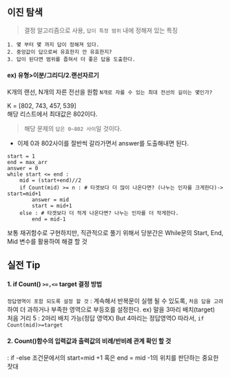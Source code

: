 ## 이진 탐색
> 결정 알고리즘으로 사용, `답이 특정 범위` 내에 정해져 있는 특징
````
1. 몇 부터 몇 까지 답이 정해져 있다.
2. 중앙값이 답으로써 유효한지 안 유효한지? 
3. 답이 된다면 범위를 좁혀서 더 좋은 답을 도출한다. 
````
#### ex) 유형>이분/그리디/2.랜선자르기<br> 
 K개의 랜선, N개의 자른 전선을 원함 `N개로 자를 수 있는 최대 전선의 길이는 몇인가?`
  
K = [802, 743, 457, 539]<br> 
해당 리스트에서 최대값은 802이다.
> 해당 문제의 `답은 0~802 사이`일 것이다.

* 이제 0과 802사이를 절반씩 갈라가면서 answer를 도출해내면 된다. 
````
start = 1
end = max_arr
answer = 0
while start <= end :
    mid = (start+end)//2
    if Count(mid) >= n : # 타겟보다 더 많이 나온다면? (나누는 인자를 크게한다)-> start=mid+1
        answer = mid
        start = mid+1
    else : # 타겟보다 더 적게 나온다면? 나누는 인자를 더 작게한다.
        end = mid-1
````

보통 재귀함수로 구현하지만, 직관적으로 풀기 위해서 당분간은 While문의 Start, End, Mid 변수를 활용하여 해결 할 것

## 실전 Tip 
#### 1. if Count() `>=,<=` target 결정 방법 
`정답영역이 포함 되도록 설정 할 것`
: 계속해서 반복문이 실행 될 수 있도록, `처음 답을 고려`하여 더 과하거나 부족한 영역으로 부등호를 설정한다. 
ex) 말을 3마리 배치(target) <br>
처음 거리 5 : 2마리 배치 가능(정답 영역X) But 4마리는 정답영역O
따라서, `if Count(mid)>=target`

#### 2. Count()함수의 입력값과 출력값의 비례/반비례 관계 확인 할 것
: if -else 조건문에서의 start=mid +1 혹은 end = mid -1의 위치를 판단하는 중요한 잣대
